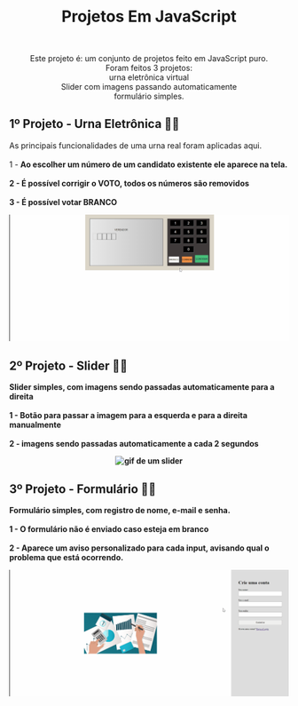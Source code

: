 <h1 align="center">
<br>
  Projetos Em JavaScript
<br>
</h1>
<br>
<p align="center">
  Este projeto é: um conjunto de projetos feito em JavaScript puro.<br>
  Foram feitos 3 projetos:<br> 
  urna eletrônica virtual<br>
  Slider com imagens passando automaticamente<br>
  formulário simples.
</p>

## 1º Projeto - Urna Eletrônica 🐱‍🏍
<p>
  As principais funcionalidades de uma urna real foram aplicadas aqui.
  <br>
  <br>
  1 - <b>Ao escolher um número de um candidato existente ele aparece na tela.<b>
  <br>
  <br>
  2 - <b>É possível corrigir o VOTO, todos os números são removidos<br>
  <b>
  <br>
  3 - <b>É possível votar BRANCO<b>
  <div align="center">
    <img src="./gifs/Urna.gif" alt="gif da urna eletronica">
  </div>
</p>

## 2º Projeto - Slider 🐱‍👤
<p>
  Slider simples, com imagens sendo passadas automaticamente para a direita
  <br>
  <br>
  1 - <b>Botão para passar a imagem para a esquerda e para a direita manualmente<b>
  <br>
  <br>
  2 - <b>imagens sendo passadas automaticamente a cada 2 segundos<b>
</p>
<div align="center">
<img src="./gifs/slider.gif" alt="gif de um slider">
</div>

## 3º Projeto - Formulário 🐱‍💻
<p>
  Formulário simples, com registro de nome, e-mail e senha.
  <br>
  <br>
  1 - O formulário não é enviado caso esteja em branco
  <br>
  <br>
  2 - Aparece um aviso personalizado para cada input, avisando qual o problema que está ocorrendo.
</p>
<div align="center">
<img src="./gifs/formulario.gif" alt="gif de um formulario">
</div>